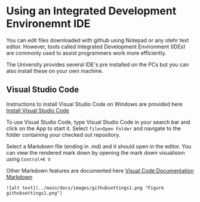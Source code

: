 # Using an Integrated Development Environemnt IDE

You can edit files downloaded with github using Notepad or any otehr text editor. 
However, tools called Integrated Development Environment (IDEs) are commonly used to assist programmers work more efficiently.

The University provides several IDE's pre installed on the PCs but you can also install these on your own machine.

## Visual Studio Code

Instructions to install Visual Studio Code on Windows are provided here [Install Visual Studio Code](https://code.visualstudio.com/docs/setup/windows)

To use Visual Studio Code, type Visual Studio Code in your search bar and click on the App to start it.
Select `file>Open Folder` and navigate to the folder containing your checked out repository.

Select a Markdown file (ending in .md) and it should open in the editor.
You can view the rendered mark down by opening the mark down visualision using `Control+K V`

Other Markdown features are documented here [Visual Code Documentation Markdown](https://code.visualstudio.com/docs/languages/markdown)

    ![alt text](../main/docs/images/githubsettings1.png "Figure githubsettings1.png")



